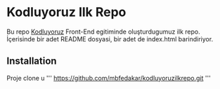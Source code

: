 # Kodluyoruz Ilk Repo
Bu repo [Kodluyoruz](https://kodluyoruz.org) Front-End egitiminde oluşturdugumuz ilk repo. İçerisinde 
bir adet README dosyasi, bir adet de index.html barindiriyor.
## Installation
Proje clone u
'''
https://github.com/mbfedakar/kodluyoruzilkrepo.git
'''